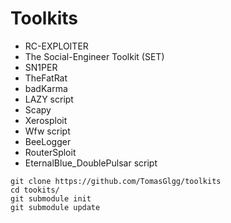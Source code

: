 # Toolkits
* RC-EXPLOITER 
* The Social-Engineer Toolkit (SET)
* SN1PER
* TheFatRat
* badKarma
* LAZY script
* Scapy
* Xerosploit
* Wfw script
* BeeLogger
* RouterSploit
* EternalBlue_DoublePulsar script
```
git clone https://github.com/TomasGlgg/toolkits
cd tookits/
git submodule init
git submodule update
```
